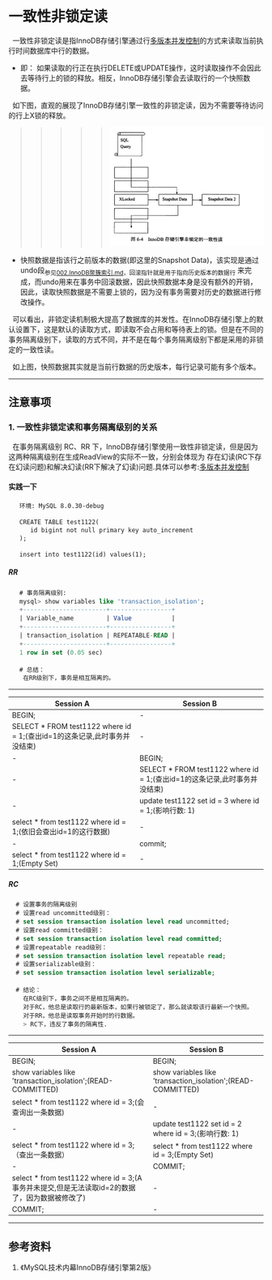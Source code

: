 # 一致性非锁定读
&nbsp;&nbsp;一致性非锁定读是指InnoDB存储引擎通过行[多版本并发控制](./002.InnoDB之多版本并发控制-MVCC.md)的方式来读取当前执行时间数据库中行的数据。
  - 即： 如果读取的行正在执行DELETE或UPDATE操作，这时读取操作不会因此去等待行上的锁的释放。相反，InnoDB存储引擎会去读取行的一个快照数据。
  
&nbsp;&nbsp;如下图，直观的展现了InnoDB存储引擎一致性的非锁定读，因为不需要等待访问的行上X锁的释放。
  >>>>> <img src="./pics/20211023-001.png"/>
  + 快照数据是指该行之前版本的数据(即这里的Snapshot Data)，该实现是通过undo段<sub>参见[002.InnoDB聚簇索引.md](../005.MySQL索引/002.InnoDB聚簇索引.md)，回滚指针就是用于指向历史版本的数据行</sub> 来完成，而undo用来在事务中回滚数据，因此快照数据本身是没有额外的开销，因此，读取快照数据是不需要上锁的，因为没有事务需要对历史的数据进行修改操作。

&nbsp;&nbsp;可以看出，非锁定读机制极大提高了数据库的并发性。在InnoDB存储引擎上的默认设置下，这是默认的读取方式，即读取不会占用和等待表上的锁。但是在不同的事务隔离级别下，读取的方式不同，并不是在每个事务隔离级别下都是采用的非锁定的一致性读。

&nbsp;&nbsp;如上图，快照数据其实就是当前行数据的历史版本，每行记录可能有多个版本。

---
## 注意事项
### 1. 一致性非锁定读和事务隔离级别的关系
&nbsp;&nbsp;在事务隔离级别 RC、RR 下，InnoDB存储引擎使用一致性非锁定读，但是因为这两种隔离级别在生成ReadView的实际不一致，分别会体现为 存在幻读(RC下存在幻读问题)和解决幻读(RR下解决了幻读)问题.具体可以参考:[多版本并发控制](./002.InnoDB之多版本并发控制-MVCC.md)
####  实践一下
```
   环境: MySQL 8.0.30-debug

   CREATE TABLE test1122(
      id bigint not null primary key auto_increment
   );
   
   insert into test1122(id) values(1);

```
##### RR
```sql
   # 事务隔离级别: 
   mysql> show variables like 'transaction_isolation';
   +-----------------------+-----------------+
   | Variable_name         | Value           |
   +-----------------------+-----------------+
   | transaction_isolation | REPEATABLE-READ |
   +-----------------------+-----------------+
   1 row in set (0.05 sec)

   # 总结：
    在RR级别下，事务是相互隔离的。
```
---
|Session A| Session B|
|-|-|
|BEGIN;|-|
|SELECT * FROM test1122 where id = 1;(查出id=1的这条记录,此时事务并没结束)|-|
|-|BEGIN;|
|-|SELECT * FROM test1122 where id = 1;(查出id=1的这条记录,此时事务并没结束)|
|-|update test1122 set id = 3 where id = 1;(影响行数: 1)|
|select * from test1122 where id = 1;(依旧会查出id=1的这行数据)|-|
|-|commit;|
|select * from test1122 where id = 1;(Empty Set)|-|

##### RC
```sql
  # 设置事务的隔离级别
  # 设置read uncommitted级别：
  # set session transaction isolation level read uncommitted;
  # 设置read committed级别：
  # set session transaction isolation level read committed;
  # 设置repeatable read级别：
  # set session transaction isolation level repeatable read;
  # 设置serializable级别：
  # set session transaction isolation level serializable;

  # 结论：
    在RC级别下，事务之间不是相互隔离的。
    对于RC，他总是读取行的最新版本，如果行被锁定了，那么就读取该行最新一个快照。
    对于RR，他总是读取事务开始时的行数据。
    > RC下，违反了事务的隔离性.
```

---
|Session A|Session B|
|-|-|
|BEGIN;|BEGIN;|
|show variables like 'transaction_isolation';(READ-COMMITTED)|show variables like 'transaction_isolation';(READ-COMMITTED)|
|select * from test1122 where id = 3;(会查询出一条数据)|-|
|-|update test1122 set id = 2 where id = 3;(影响行数: 1)|
|select * from test1122 where id = 3;（查出一条数据）|select * from test1122 where id = 3;(Empty Set)|
|-|COMMIT;|
|select * from test1122 where id = 3;(A事务并未提交,但是无法读取id=2的数据了，因为数据被修改了)|-|
|COMMIT;|-|

---
## 参考资料
1. 《MySQL技术内幕InnoDB存储引擎第2版》